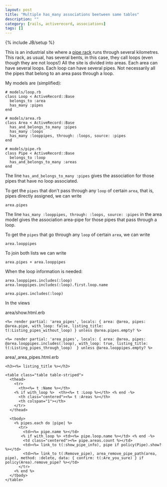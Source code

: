 ```yaml
---
layout: post
title: "Multiple has_many associations beetween same tables"
description: ""
category: [rails, activerecord, associations]
tags: []
---
```

{% include JB/setup %}

This is an industrial site where a [pipe rack](https://en.wikipedia.org/wiki/Pipe_rack) runs through several kilometres. 
This rack, as usual, has several bents, in this case, they call loops (even though they are not loops!)
All the site is divided into areas. 
Each area can have several loops.
Each loop can have several pipes.
Not necessarily all the pipes that belong to an area pass through a loop.

My models are (simplified):

    # models/loop.rb
    class Loop < ActiveRecord::Base
      belongs_to :area
      has_many :pipes
    end

    # models/area.rb
    class Area < ActiveRecord::Base
      has_and_belongs_to_many :pipes
      has_many :loops
      has_many :looppipes, through: :loops, source: :pipes
    end

    # models/pipe.rb
    class Pipe < ActiveRecord::Base
      belongs_to :loop
      has_and_belongs_to_many :areas
    end

The line ```has_and_belongs_to_many :pipes``` gives the association for those pipes that have no loop associated.

To get the ```pipes``` that don't pass through any ```loop``` of certain ```area```, that is, pipes directly assigned, we can write 

    area.pipes

The line ```has_many :looppipes, through: :loops, source: :pipes``` in the area model gives the association area-pipe for those pipes that pass through a loop.

To get the ```pipes``` that go through any ```loop``` of certain ```area```, we can write 

    area.looppipes

To join both lists we can write

    area.pipes + area.looppipes

When the loop information is needed:

    area.looppipes.includes(:loop)
    area.looppipes.includes(:loop).first.loop.name

    area.pipes.includes(:loop)

In the views

area/show.html.erb

    <%= render partial: 'area_pipes', locals: { area: @area, pipes: @area.pipe, with_loop: false, listing_title: t(:Listing_pipes_without_loop) } unless @area.pipes.empty? %>

    <%= render partial: 'area_pipes', locals: { area: @area, pipes: @area.looppipes.includes(:loop), with_loop: true, listing_title: t(:Listing_pipes_through_loop)  } unless @area.looppipes.empty? %>

area/_area_pipes.html.erb

    <h3><%= listing_title %></h3>

    <table class="table table-striped">
      <thead>
        <tr>
          <th><%= t :Name %></th>
        <% if with_loop %>  <th><%= t :Loop %></th> <% end -%>
          <th class="centered"><%= t :Areas %></th>
          <th colspan="1"></th>
        </tr>
      </thead>

      <tbody>
        <% pipes.each do |pipe| %>
          <tr>
            <td><%= pipe.name %></td>
           <% if with_loop %> <td><%= pipe.loop.name %></td> <% end -%>
            <td class="centered"><%= pipe.areas.count %></td>
            <td><%= link_to t(:show_pipe_info), pipe if policy(Pipe).show? %></td>
            <td><%= link_to t(:Remove_pipe), area_remove_pipe_path(area, pipe), method: :delete, data: { confirm: t(:Are_you_sure) } if policy(Area).remove_pipe? %></td>
          </tr>
        <% end %>
      </tbody>
    </table>

